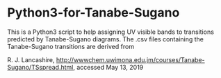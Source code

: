 # Python3-for-Tanabe-Sugano
This is a Python3 script to help assigning UV visible bands to transitions predicted by Tanabe-Sugano diagrams.
The .csv files containing the Tanabe-Sugano transitions are derived from 

R. J. Lancashire, http://wwwchem.uwimona.edu.jm/courses/Tanabe-Sugano/TSspread.html, accessed May 13, 2019
